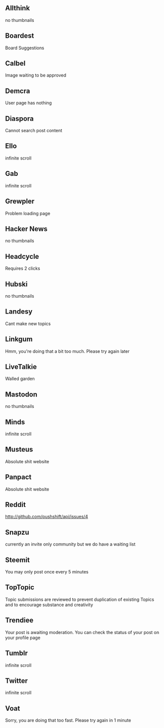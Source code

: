 Allthink
-------------
no thumbnails

Boardest
-----------------
Board Suggestions

Calbel
----------------------------
Image waiting to be approved

Demcra
---------------------
User page has nothing

Diaspora
--------------------------
Cannot search post content

Ello
---------------
infinite scroll

Gab
---------------
infinite scroll

Grewpler
--------------------
Problem loading page

Hacker News
-------------
no thumbnails

Headcycle
-----------------
Requires 2 clicks

Hubski
-------------
no thumbnails

Landesy
--------------------
Cant make new topics

Linkgum
-------------------------------------------------------------
Hmm, you're doing that a bit too much. Please try again later

LiveTalkie
-------------
Walled garden

Mastodon
-------------
no thumbnails

Minds
---------------
infinite scroll

Musteus
---------------------
Absolute shit website

Panpact
---------------------
Absolute shit website

Reddit
----------------------------------------
http://github.com/pushshift/api/issues/4

Snapzu
----------------------------------------------------------------
currently an invite only community but we do have a waiting list

Steemit
--------------------------------------
You may only post once every 5 minutes

TopTopic
-------------------------------------------------------------------------------
Topic submissions are reviewed to prevent duplication of existing Topics and to
encourage substance and creativity

Trendiee
-------------------------------------------------------------------------------
Your post is awaiting moderation. You can check the status of your post on your
profile page

Tumblr
---------------
infinite scroll

Twitter
---------------
infinite scroll

Voat
----------------------------------------------------------------
Sorry, you are doing that too fast. Please try again in 1 minute
